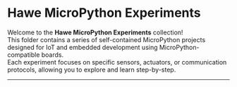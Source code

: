 # Hawe MicroPython Experiments

Welcome to the **Hawe MicroPython Experiments** collection!  
This folder contains a series of self-contained MicroPython projects designed for IoT and embedded development using MicroPython-compatible boards.  
Each experiment focuses on specific sensors, actuators, or communication protocols, allowing you to explore and learn step-by-step.

---


